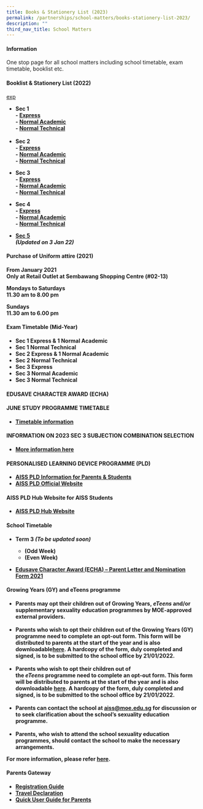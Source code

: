 ```yaml
---
title: Books & Stationery List (2023)
permalink: /partnerships/school-matters/books-stationery-list-2023/
description: ""
third_nav_title: School Matters
---
```

<h4><strong>Information</strong></h4>
<p>One stop page for all school matters including school timetable, exam timetable, booklist etc.</p>

<h4><strong>Booklist &amp; Stationery List (2022)</strong></h4>

[exp](/files/S1%20EXP.pdf)

<ul>
<li><strong>Sec 1&nbsp;</strong><strong><br />-&nbsp;<a href="/files/S1%20EXP.pdf" target="_blank" rel="noopener">Express</a><br />-&nbsp;<a href="/files/S1%20NA%20Combined.pdf" target="_blank" rel="noopener">Normal Academic</a><br />-&nbsp;<a href="/files/S1%20NT&20Combined.pdf" target="_blank" rel="noopener">Normal Technical</a><br /><br /></li>
<li><strong>Sec 2</strong><br />-&nbsp;<a href="/files/S2%20EXP%20final.pdf" target="_blank" rel="noopener">Express</a><br />-&nbsp;<a href="/files/S2%20NA&20final.pdf" target="_blank" rel="noopener">Normal Academic</a><br />-&nbsp;<a href="/files/S2%20NT%20final.pdf" target="_blank" rel="noopener">Normal Technical</a></li>
</ul>
<ul>
<li><strong>Sec 3</strong><br />-&nbsp;<a href="/files/3%20E.pdf" target="_blank" rel="noopener">Express</a><br />-&nbsp;<a href="/files/3%20NA.pdf" target="_blank" rel="noopener">Normal Academic</a><br />-&nbsp;<a href="/files/3%20NT.pdf" target="_blank" rel="noopener">Normal Technical</a></li>
</ul>
<ul>
<li><strong>Sec 4</strong><br />-&nbsp;<a href="/files/4%20E.pdf" target="_blank" rel="noopener">Express</a><br />-&nbsp;<a href="/files/4%20NA.pdf" target="_blank" rel="noopener">Normal Academic</a><br />-&nbsp;<a href="/files/4%20NT.pdf" target="_blank" rel="noopener">Normal Technical</a></li>
</ul>
<ul>
<li><strong><a href="/files/AISS%20S5%20NA_updated%203%20Jan%2021.pdf" target="_blank" rel="noopener">Sec 5</a></strong><strong><em><br />(Updated on 3 Jan 22)</em></strong></li>
</ul>
<h4><strong>Purchase of Uniform attire (2021)</strong></h4>
<p>From January 2021<br />Only at Retail Outlet at Sembawang Shopping Centre (#02-13)</p>
<p>Mondays to Saturdays<br />11.30 am to 8.00 pm</p>
<p>Sundays<br />11.30 am to 6.00 pm</p>
<h4><strong>Exam Timetable (Mid-Year)<br /></strong></h4>
<ul>
<li><strong>Sec 1 Express &amp; 1 Normal Academic</strong></li>
<li><strong>Sec 1 Normal Technical</strong></li>
<li><strong>Sec 2 Express &amp; 1 Normal Academic</strong></li>
<li><strong>Sec 2 Normal Technical</strong></li>
<li><strong>Sec 3 Express</strong></li>
<li><strong>Sec 3 Normal Academic</strong></li>
<li><strong>Sec 3 Normal Technical</strong></li>
</ul>
<h4><strong>EDUSAVE CHARACTER AWARD (ECHA)</strong></h4>
<h4><strong>JUNE STUDY PROGRAMME TIMETABLE</strong></h4>
<ul>
<li><a href="/files/2022%20June%20Study%20Programme%20Classes%20timetables.pdf" target="_blank" rel="noopener">Timetable information</a></li>
</ul>
<h4><strong>INFORMATION ON 2023 SEC 3 SUBJECTION COMBINATION SELECTION</strong></h4>
<ul>
<li><a href="https://go.gov.sg/aiss-sec3-subjcombination" target="">More information here</a></li>
</ul>
<h4><strong>PERSONALISED LEARNING DEVICE PROGRAMME (PLD)</strong></h4>
<ul>
<li><a href="/partnerships/for-parents/personalised-learning-device-programme-pld" target="">AISS PLD Information for Parents &amp; Students</a></li>
<li><a href="https://go.gov.sg/ndlp-aiss" target="_blank" rel="noopener">AISS PLD Official Website</a></li>
</ul>
<h4><strong>AISS PLD Hub Website for AISS Students</strong></h4>
<ul>
<li><a href="https://sites.google.com/moe.edu.sg/ictaiss4students/home" target="_blank" rel="noopener">AISS PLD Hub Website</a></li>
</ul>



<h4><strong>School Timetable</strong></h4>
<ul>
<li><strong>Term 3&nbsp;</strong><em>(To be updated soon)</em><br /></li>
<ul>
<li>(Odd Week)</li>
<li>(Even Week)</li>
</ul>
</ul>



<ul>
<li><a href="/files/ECHA_Parents%20Letter_2021%20and%20Nomination%20Form.pdf" target="_blank" rel="noopener">Edusave Character Award (ECHA) &ndash; Parent Letter and Nomination Form 2021</a></li></ul>
<h4><strong>Growing Years (GY) and eTeens programme</strong></h4>
<ul>
<li>Parents may opt their children out of Growing Years,&nbsp;<em>eTeens&nbsp;</em>and/or supplementary sexuality education programmes by MOE-approved external providers.<br /><br /></li>
<li>Parents who wish to opt their children out of the&nbsp;<strong>Growing Years (GY) programme</strong>&nbsp;need to complete an opt-out form. This form will be distributed to parents at the start of the year and is also downloadable<strong><a href="/files/2022%20SEd%20Parent%20Acknowledgemt%20and%20Opt%20Out%20Form.pdf" target="_blank" rel="noopener">here</a></strong>.&nbsp;A hardcopy of the form, duly completed and signed, is to be submitted to the school office by&nbsp;<strong>21/01/2022</strong>.<br /><br /></li>
<li>Parents who wish to opt their children out of the&nbsp;<strong><em>eTeens&nbsp;</em>programme</strong>&nbsp;need to complete an opt-out form. This form will be distributed to parents at the start of the year and is also downloadable&nbsp;<strong><a href="/files/2022%20SEd%20Parent%20Acknowledgemt%20and%20Opt%20Out%20Form%20with%20eTeens.pdf" target="_blank" rel="noopener">here</a></strong>.&nbsp;A hardcopy of the form, duly completed and signed, is to be submitted to the school office by&nbsp;<strong>21/01/2022</strong>.<br /><br /></li>
<li>Parents can contact the school at&nbsp;<strong><a href="mailto:aiss@moe.edu.sg" target="">aiss@moe.edu.sg</a></strong>&nbsp;for discussion or to seek clarification about the school&rsquo;s sexuality education programme.<br /><br /></li>
<li>Parents, who wish to attend the school sexuality education programmes, should contact the school to make the necessary arrangements.</li>
</ul>
<div>For more information, please refer&nbsp;<strong><a href="/co-curriculum/cce" target="">here</a></strong>.</div>
<h4><strong>Parents Gateway<br /></strong></h4>
<ul>
<li><a href="/partnerships/for-parents/parents-gateway" target="">Registration Guide</a></li>
<li><a href="/partnerships/for-parents/parents-gateway" target="">Travel Declaration</a></li>
<li><a href="/files/4%20User%20Guide%20for%20Parents_Oct%202019.pdf" target="_blank" rel="noopener">Quick User Guide for Parents</a></li>
</ul>